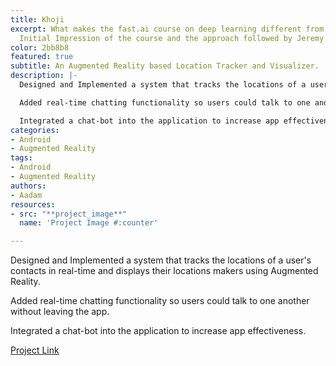 ```yaml
---
title: Khoji
excerpt: What makes the fast.ai course on deep learning different from many others!
  Initial Impression of the course and the approach followed by Jeremy Howard.
color: 2bb8b8
featured: true
subtitle: An Augmented Reality based Location Tracker and Visualizer.
description: |-
  Designed and Implemented a system that tracks the locations of a user's contacts in real-time and displays their locations makers using Augmented Reality.

  Added real-time chatting functionality so users could talk to one another without leaving the app.

  Integrated a chat-bot into the application to increase app effectiveness.
categories:
- Android
- Augmented Reality
tags:
- Android
- Augmented Reality
authors:
- Aadam
resources:
- src: "**project_image**"
  name: 'Project Image #:counter'

---
```

Designed and Implemented a system that tracks the locations of a user's contacts in real-time and displays their locations makers using Augmented Reality.

Added real-time chatting functionality so users could talk to one another without leaving the app.

Integrated a chat-bot into the application to increase app effectiveness.

[Project Link](https://github.com/aadimator/khoji)